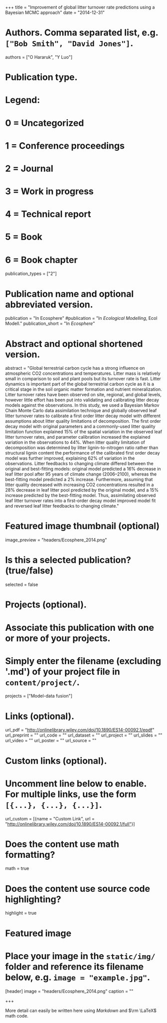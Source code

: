 +++
title = "Improvement of global litter turnover rate predictions using a Bayesian MCMC approach"
date = "2014-12-31"

# Authors. Comma separated list, e.g. `["Bob Smith", "David Jones"]`.
authors = ["O Hararuk", "Y Luo"]

# Publication type.
# Legend:
# 0 = Uncategorized
# 1 = Conference proceedings
# 2 = Journal
# 3 = Work in progress
# 4 = Technical report
# 5 = Book
# 6 = Book chapter
publication_types = ["2"]

# Publication name and optional abbreviated version.
publication = "In Ecosphere"
#publication = "In *Ecological Modelling*, Ecol Modell."
publication_short = "In *Ecosphere*"

# Abstract and optional shortened version.
abstract = "Global terrestrial carbon cycle has a strong influence on atmospheric CO2 concentrations and temperatures. Litter mass is relatively small in comparison to soil and plant pools but its turnover rate is fast. Litter dynamics is important part of the global terrestrial carbon cycle as it is a critical stage in the soil organic matter formation and nutrient mineralization. Litter turnover rates have been observed on site, regional, and global levels, however little effort has been put into validating and calibrating litter decay models against the observations. In this study, we used a Bayesian Markov Chain Monte Carlo data assimilation technique and globally observed leaf litter turnover rates to calibrate a first order litter decay model with different assumptions about litter quality limitations of decomposition. The first order decay model with original parameters and a commonly-used litter quality limitation function explained 15% of the spatial variation in the observed leaf litter turnover rates, and parameter calibration increased the explained variation in the observations to 44%. When litter quality limitation of decomposition was determined by litter lignin-to-nitrogen ratio rather than structural lignin content the performance of the calibrated first order decay model was further improved, explaining 62% of variation in the observations. Litter feedbacks to changing climate differed between the original and best-fitting models: original model predicted a 16% decrease in leaf litter pool after 95 years of climate change (2006–2100), whereas the best-fitting model predicted a 2% increase. Furthermore, assuming that litter quality decreased with increasing CO2 concentrations resulted in a 28% decrease in leaf litter pool predicted by the original model, and a 15% increase predicted by the best-fitting model. Thus, assimilating observed leaf litter turnover rates into a first-order decay model improved model fit and reversed leaf litter feedbacks to changing climate."

# Featured image thumbnail (optional)
image_preview = "headers/Ecosphere_2014.png"

# Is this a selected publication? (true/false)
selected = false

# Projects (optional).
#   Associate this publication with one or more of your projects.
#   Simply enter the filename (excluding '.md') of your project file in `content/project/`.
projects = ["Model-data fusion"]

# Links (optional).
url_pdf = "http://onlinelibrary.wiley.com/doi/10.1890/ES14-00092.1/epdf"
url_preprint = ""
url_code = ""
url_dataset = ""
url_project = ""
url_slides = ""
url_video = ""
url_poster = ""
url_source = ""

# Custom links (optional).
#   Uncomment line below to enable. For multiple links, use the form `[{...}, {...}, {...}]`.
url_custom = [{name = "Custom Link", url = "http://onlinelibrary.wiley.com/doi/10.1890/ES14-00092.1/full"}]

# Does the content use math formatting?
math = true

# Does the content use source code highlighting?
highlight = true

# Featured image
# Place your image in the `static/img/` folder and reference its filename below, e.g. `image = "example.jpg"`.
[header]
image = "headers/Ecosphere_2014.png"
caption = ""

+++

More detail can easily be written here using *Markdown* and $\rm \LaTeX$ math code.
